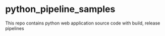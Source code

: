 # python_pipeline_samples
This repo contains python web application source code with build, release pipelines
